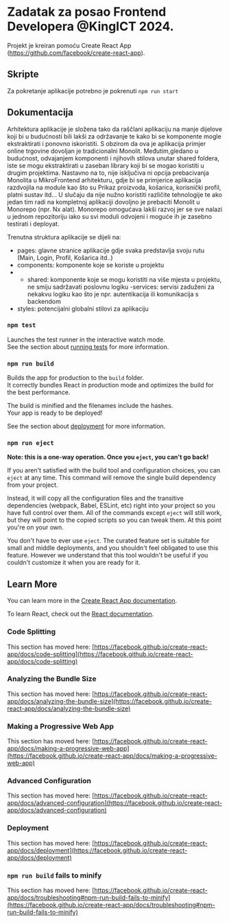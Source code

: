 # Zadatak za posao Frontend Developera @KingICT 2024.

Projekt je kreiran pomoću Create React App (https://github.com/facebook/create-react-app).

## Skripte

Za pokretanje aplikacije potrebno je pokrenuti `npm run start`

## Dokumentacija

Arhitektura aplikacije je složena tako da raščlani aplikaciju na manje dijelove koji bi u budućnosti bili lakši za održavanje te kako bi se komponente mogle ekstraktirati i ponovno iskoristiti.
S obzirom da ova je aplikacija primjer online trgovine dovoljan je tradicionalni Monolit. Međutim,gledano u budućnost, odvajanjem komponenti i njihovih stilova unutar shared foldera, iste se mogu ekstraktirati u zaseban library koji bi se mogao koristiti u drugim projektima. Nastavno na to, nije isključiva ni opcija prebacivanja Monolita u MikroFrontend arhitekturu, gdje bi se primjerice aplikacija razdvojila na module kao što su Prikaz proizvoda, košarica, korisnički profil, platni sustav itd... U slučaju da nije nužno koristiti različite tehnologije te ako jedan tim radi na kompletnoj aplikaciji dovoljno je prebaciti Monolit u Monorepo (npr. Nx alat). Monorepo omogućava lakši razvoj jer se sve nalazi u jednom repozitoriju iako su svi moduli odvojeni i moguće ih je zasebno testirati i deployat.

Trenutna struktura aplikacije se dijeli na:

- pages: glavne stranice aplikacije gdje svaka predstavlja svoju rutu (Main, Login, Profil, Košarica itd..)
- components: komponente koje se koriste u projektu
- - shared: komponente koje se mogu koristiti na više mjesta u projektu, ne smiju sadržavati poslovnu logiku
-services: servisi zaduženi za nekakvu logiku kao što je npr. autentikacija ili komunikacija s backendom
- styles: potencijalni globalni stilovi za aplikaciju

### `npm test`

Launches the test runner in the interactive watch mode.\
See the section about [running tests](https://facebook.github.io/create-react-app/docs/running-tests) for more information.

### `npm run build`

Builds the app for production to the `build` folder.\
It correctly bundles React in production mode and optimizes the build for the best performance.

The build is minified and the filenames include the hashes.\
Your app is ready to be deployed!

See the section about [deployment](https://facebook.github.io/create-react-app/docs/deployment) for more information.

### `npm run eject`

**Note: this is a one-way operation. Once you `eject`, you can't go back!**

If you aren't satisfied with the build tool and configuration choices, you can `eject` at any time. This command will remove the single build dependency from your project.

Instead, it will copy all the configuration files and the transitive dependencies (webpack, Babel, ESLint, etc) right into your project so you have full control over them. All of the commands except `eject` will still work, but they will point to the copied scripts so you can tweak them. At this point you're on your own.

You don't have to ever use `eject`. The curated feature set is suitable for small and middle deployments, and you shouldn't feel obligated to use this feature. However we understand that this tool wouldn't be useful if you couldn't customize it when you are ready for it.

## Learn More

You can learn more in the [Create React App documentation](https://facebook.github.io/create-react-app/docs/getting-started).

To learn React, check out the [React documentation](https://reactjs.org/).

### Code Splitting

This section has moved here: [https://facebook.github.io/create-react-app/docs/code-splitting](https://facebook.github.io/create-react-app/docs/code-splitting)

### Analyzing the Bundle Size

This section has moved here: [https://facebook.github.io/create-react-app/docs/analyzing-the-bundle-size](https://facebook.github.io/create-react-app/docs/analyzing-the-bundle-size)

### Making a Progressive Web App

This section has moved here: [https://facebook.github.io/create-react-app/docs/making-a-progressive-web-app](https://facebook.github.io/create-react-app/docs/making-a-progressive-web-app)

### Advanced Configuration

This section has moved here: [https://facebook.github.io/create-react-app/docs/advanced-configuration](https://facebook.github.io/create-react-app/docs/advanced-configuration)

### Deployment

This section has moved here: [https://facebook.github.io/create-react-app/docs/deployment](https://facebook.github.io/create-react-app/docs/deployment)

### `npm run build` fails to minify

This section has moved here: [https://facebook.github.io/create-react-app/docs/troubleshooting#npm-run-build-fails-to-minify](https://facebook.github.io/create-react-app/docs/troubleshooting#npm-run-build-fails-to-minify)

